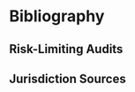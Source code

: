 Bibliography
============

Risk-Limiting Audits
--------------------

Jurisdiction Sources
--------------------
